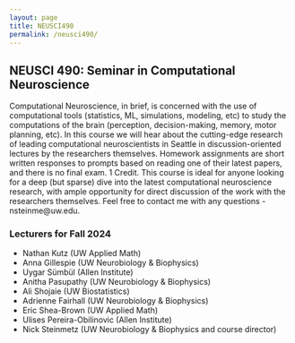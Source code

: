 ```yaml
---
layout: page
title: NEUSCI490
permalink: /neusci490/
---
```


<h2>NEUSCI 490: Seminar in Computational Neuroscience</h2>
<p>Computational Neuroscience, in brief, is concerned with the use of computational tools (statistics, ML, simulations, modeling, etc) to study the computations of the brain (perception, decision-making, memory, motor planning, etc). In this course we will hear about the cutting-edge research of leading computational neuroscientists in Seattle in discussion-oriented lectures by the researchers themselves. Homework assignments are short written responses to prompts based on reading one of their latest papers, and there is no final exam. 1 Credit. This course is ideal for anyone looking for a deep (but sparse) dive into the latest computational neuroscience research, with ample opportunity for direct discussion of the work with the researchers themselves. Feel free to contact me with any questions - nsteinme@uw.edu.

<p><h3>Lecturers for Fall 2024</h3>
<p><ul>
	<li>Nathan Kutz (UW Applied Math)</li>
	<li>Anna Gillespie (UW Neurobiology & Biophysics)</li>
	<li>Uygar Sümbül (Allen Institute)</li>
	<li>Anitha Pasupathy (UW Neurobiology & Biophysics)</li>
	<li>Ali Shojaie (UW Biostatistics)</li>
	<li>Adrienne Fairhall (UW Neurobiology & Biophysics)</li>
	<li>Eric Shea-Brown (UW Applied Math)</li>
	<li>Ulises Pereira-Obilinovic (Allen Institute)</li>
	<li>Nick Steinmetz (UW Neurobiology & Biophysics and course director)</li>
</ul>


